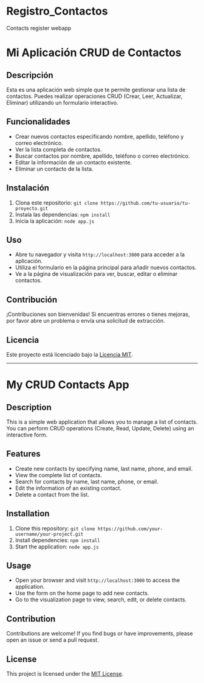 # Registro_Contactos
Contacts register webapp

# Mi Aplicación CRUD de Contactos

## Descripción
Esta es una aplicación web simple que te permite gestionar una lista de contactos. Puedes realizar operaciones CRUD (Crear, Leer, Actualizar, Eliminar) utilizando un formulario interactivo.

## Funcionalidades
- Crear nuevos contactos especificando nombre, apellido, teléfono y correo electrónico.
- Ver la lista completa de contactos.
- Buscar contactos por nombre, apellido, teléfono o correo electrónico.
- Editar la información de un contacto existente.
- Eliminar un contacto de la lista.

## Instalación
1. Clona este repositorio: `git clone https://github.com/tu-usuario/tu-proyecto.git`
2. Instala las dependencias: `npm install`
3. Inicia la aplicación: `node app.js`

## Uso
- Abre tu navegador y visita `http://localhost:3000` para acceder a la aplicación.
- Utiliza el formulario en la página principal para añadir nuevos contactos.
- Ve a la página de visualización para ver, buscar, editar o eliminar contactos.

## Contribución
¡Contribuciones son bienvenidas! Si encuentras errores o tienes mejoras, por favor abre un problema o envía una solicitud de extracción.

## Licencia
Este proyecto está licenciado bajo la [Licencia MIT](LICENSE).

---

# My CRUD Contacts App

## Description
This is a simple web application that allows you to manage a list of contacts. You can perform CRUD operations (Create, Read, Update, Delete) using an interactive form.

## Features
- Create new contacts by specifying name, last name, phone, and email.
- View the complete list of contacts.
- Search for contacts by name, last name, phone, or email.
- Edit the information of an existing contact.
- Delete a contact from the list.

## Installation
1. Clone this repository: `git clone https://github.com/your-username/your-project.git`
2. Install dependencies: `npm install`
3. Start the application: `node app.js`

## Usage
- Open your browser and visit `http://localhost:3000` to access the application.
- Use the form on the home page to add new contacts.
- Go to the visualization page to view, search, edit, or delete contacts.

## Contribution
Contributions are welcome! If you find bugs or have improvements, please open an issue or send a pull request.

## License
This project is licensed under the [MIT License](LICENSE).
